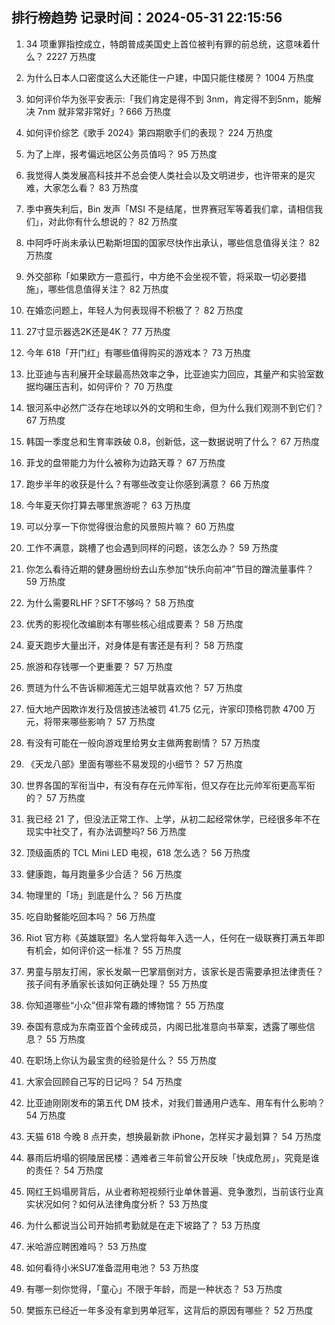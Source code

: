 
## 排行榜趋势 记录时间：2024-05-31 22:15:56
  
  1. 34 项重罪指控成立，特朗普成美国史上首位被判有罪的前总统，这意味着什么？ 2227 万热度
    
  2. 为什么日本人口密度这么大还能住一户建，中国只能住楼房？ 1004 万热度
    
  3. 如何评价华为张平安表示:「我们肯定是得不到 3nm，肯定得不到5nm，能解决 7nm 就非常非常好」? 666 万热度
    
  4. 如何评价综艺《歌手 2024》第四期歌手们的表现？ 224 万热度
    
  5. 为了上岸，报考偏远地区公务员值吗？ 95 万热度
    
  6. 我觉得人类发展高科技并不总会使人类社会以及文明进步，也许带来的是灾难，大家怎么看？ 83 万热度
    
  7. 季中赛失利后，Bin 发声「MSI 不是结尾，世界赛冠军等着我们拿，请相信我们」，对此你有什么想说的？ 82 万热度
    
  8. 中阿呼吁尚未承认巴勒斯坦国的国家尽快作出承认，哪些信息值得关注？ 82 万热度
    
  9. 外交部称「如果欧方一意孤行，中方绝不会坐视不管，将采取一切必要措施」，哪些信息值得关注？ 82 万热度
    
  10. 在婚恋问题上，年轻人为何表现得不积极了？ 82 万热度
    
  11. 27寸显示器选2K还是4K？ 77 万热度
    
  12. 今年 618「开门红」有哪些值得购买的游戏本？ 73 万热度
    
  13. 比亚迪与吉利展开全球最高热效率之争，比亚迪实力回应，其量产和实验室数据均碾压吉利，如何评价？ 70 万热度
    
  14. 银河系中必然广泛存在地球以外的文明和生命，但为什么我们观测不到它们？ 67 万热度
    
  15. 韩国一季度总和生育率跌破 0.8，创新低，这一数据说明了什么？ 67 万热度
    
  16. 菲戈的盘带能力为什么被称为边路天尊？ 67 万热度
    
  17. 跑步半年的收获是什么？有哪些改变让你感到满意？ 66 万热度
    
  18. 今年夏天你打算去哪里旅游呢？ 63 万热度
    
  19. 可以分享一下你觉得很治愈的风景照片嘛？ 60 万热度
    
  20. 工作不满意，跳槽了也会遇到同样的问题，该怎么办？ 59 万热度
    
  21. 你怎么看待近期的健身圈纷纷去山东参加“快乐向前冲”节目的蹭流量事件？ 59 万热度
    
  22. 为什么需要RLHF？SFT不够吗？ 58 万热度
    
  23. 优秀的影视化改编剧本有哪些核心组成要素？ 58 万热度
    
  24. 夏天跑步大量出汗，对身体是有害还是有利？ 58 万热度
    
  25. 旅游和存钱哪一个更重要？ 57 万热度
    
  26. 贾琏为什么不告诉柳湘莲尤三姐早就喜欢他？ 57 万热度
    
  27. 恒大地产因欺诈发行及信披违法被罚 41.75 亿元，许家印顶格罚款 4700 万元，将带来哪些影响？ 57 万热度
    
  28. 有没有可能在一般向游戏里给男女主做两套剧情？ 57 万热度
    
  29. 《天龙八部》里面有哪些不易发现的小细节？ 57 万热度
    
  30. 世界各国的军衔当中，有没有存在元帅军衔，但又存在比元帅军衔更高军衔的？ 57 万热度
    
  31. 我已经 21 了，但没法正常工作、上学，从初二起经常休学，已经很多年不在现实中社交了，有办法调整吗? 56 万热度
    
  32. 顶级画质的 TCL Mini LED 电视，618 怎么选？ 56 万热度
    
  33. 健康跑，每月跑量多少合适？ 56 万热度
    
  34. 物理里的「场」到底是什么？ 56 万热度
    
  35. 吃自助餐能吃回本吗？ 56 万热度
    
  36. Riot 官方称《英雄联盟》名人堂将每年入选一人，任何在一级联赛打满五年即有机会，如何评价这一标准？ 55 万热度
    
  37. 男童与朋友打闹，家长发飙一巴掌扇倒对方，该家长是否需要承担法律责任？孩子间有矛盾家长该如何正确处理？ 55 万热度
    
  38. 你知道哪些“小众”但非常有趣的博物馆？ 55 万热度
    
  39. 泰国有意成为东南亚首个金砖成员，内阁已批准意向书草案，透露了哪些信息？ 55 万热度
    
  40. 在职场上你认为最宝贵的经验是什么？ 55 万热度
    
  41. 大家会回顾自己写的日记吗？ 54 万热度
    
  42. 比亚迪刚刚发布的第五代 DM 技术，对我们普通用户选车、用车有什么影响？ 54 万热度
    
  43. 天猫 618 今晚 8 点开卖，想换最新款 iPhone，怎样买才最划算？ 54 万热度
    
  44. 暴雨后坍塌的铜陵居民楼：遇难者三年前曾公开反映「快成危房」，究竟是谁的责任？ 54 万热度
    
  45. 网红王妈塌房背后，从业者称短视频行业单休普遍、竞争激烈，当前该行业真实状况如何？如何从法律角度分析？ 53 万热度
    
  46. 为什么都说当公司开始抓考勤就是在走下坡路了？ 53 万热度
    
  47. 米哈游应聘困难吗？ 53 万热度
    
  48. 如何看待小米SU7准备混用电池？ 53 万热度
    
  49. 有哪一刻你觉得，「童心」不限于年龄，而是一种状态？ 53 万热度
    
  50. 樊振东已经近一年多没有拿到男单冠军，这背后的原因有哪些？ 52 万热度
    
